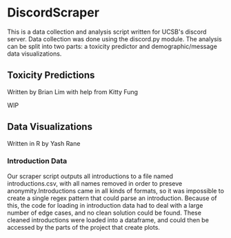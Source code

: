 # DiscordScraper
This is a data collection and analysis script written for UCSB's discord server. Data collection was done using the discord.py module. The analysis can be split into two parts: a toxicity predictor and demographic/message data visualizations.

## Toxicity Predictions
Written by Brian Lim with help from Kitty Fung

WIP

## Data Visualizations
Written in R by Yash Rane

### Introduction Data
Our scraper script outputs all introductions to a file named introductions.csv, with all names removed in order to preseve anonymity.Introductions came in all kinds of formats, so it was impossible to create a single regex pattern that could parse an introduction. Because of this, the code for loading in introduction data had to deal with a large number of edge cases, and no clean solution could be found. These cleaned introductions were loaded into a dataframe, and could then be accessed by the parts of the project that create plots.




